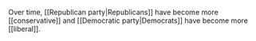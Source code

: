 Over time, [[Republican party|Republicans]] have become more [[conservative]] and [[Democratic party|Democrats]] have become more [[liberal]].